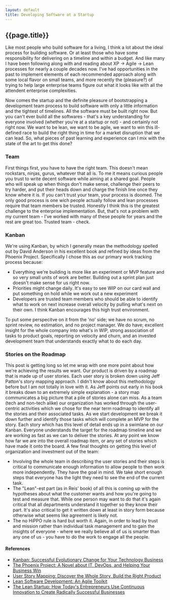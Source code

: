 ```yaml
---
layout: default
title: Developing Software at a Startup
---
```

## {{page.title}}

Like most people who build software for a living, I think a lot about the ideal process for building software. Or at least those who have some responsibility for delivering on a timeline and within a budget. And like many I have been following along with and reading about XP -> Agile -> Lean processes for nearly a couple decades now. I've had opportunities in the past to implement elements of each recommended approach along with some local flavor on small teams, and more recently the (pleasure?) of trying to help large enterprise teams figure out what it looks like with all the attendent enterprise complexities.

Now comes the startup and the definite pleasure of bootstrapping a development team process to build software with only a little information and the tightest of timelines. All the software must be built right now. But you can't ever build all the softwares - that's a key understanding for everyone involved (whether you're at a startup or not) - and certainly not right now. We want to be lean, we want to be agile, we want to win this ill-defined race to build the right thing in time for a market disruption that we can lead. So, what pieces of past learning and experience can I mix with the state of the art to get this done? 
### Team
First things first, you have to have the right team. This doesn't mean rockstars, ninjas, gurus, whatever that all is. To me it means curious people you trust to write decent software while aiming at a shared goal. People who will speak up when things don't make sense, challenge their peers to try harder, and put their heads down and charge the finish line once they know where it is. If you can't trust your team, your process is doomed. The only good process is one wich people actually follow and lean processes require that team members be trusted. Honestly I think this is the greatest challenge to the enterprise implementation. But, that's not a problem with my current team - I've worked with many of these people for years and the rest are great too. Trusted team - check.

### Kanban
We're using Kanban, by which I generally mean the methodology spelled out by David Anderson in his excellent book and refined by ideas from the Phoenix Project. Specifically I chose this as our primary work tracking process because:
- Everything we're building is more like an experiment or MVP feature and so very small units of work are better. Building out a sprint plan just doesn't make sense for us right now. 
- Priorities might change daily. It's easy to see WIP on our card wall and put something on hold while we work out a new experiment
- Developers are trusted team members who should be able to identify what to work on next increase overall velocity by pulling what's next on their own. I think Kanban encourages this high trust environment.

To put some perspecitve on it from the 'no' side; we have no scrum, no sprint review, no estimation, and no project manager. We do have; excellent insight for the whole company into what's in WIP, strong association of tasks to product goals, reporting on velocity and churn, and an invested development team that understands exactly what to do each day.

### Stories on the Roadmap
This post is getting long so let me wrap with one more point about how we're achieving the results we want. Our product is driven by a roadmap that is made up of user stories. Each user story is broken down using Jeff Patton's story mapping approach. I didn't know about this methodology before but I am not totally in love with it. As Jeff points out early in his book it breaks down to an extremely simple explanation - a story map communicates a big picture that a pile of stories alone can miss. As a team (tech and non-tech alike) our organization has worked through the user-centric activities which we chose for the near term roadmap to identify all the stories and their associated tasks. As we start development we break it down further and identify those tasks which will complete an MVP for the story. Each story which has this level of detail ends up in a swimlane on our Kanban. Everyone understands the target for the roadmap timeline and we are working as fast as we can to deliver the stories. At any point we know how far we are into the overall roadmap item, or any set of stories which have made it onto the board. 
A few final thoughts on getting this level of organization and investment out of the team:
- Involving the whole team in describing the user stories and their steps is critical to communicate enough information to allow people to then work more independently. They have the goal in mind. We take short enough steps that everyone has the light they need to see the end of the current task.
- The "Lean"-est part (as in Reis' book) of all this is coming up with the hypotheses about what the customer wants and how you're going to test and measure that. While one person may want to do that it's again critical that all departments understand it together so they know their part. It's also critical to get it written down at least in story form because otherwise what seems like agreement is likely not.
- The no HiPPO rule is hard but worth it. Again, in order to lead by trust and mission rather than individual task management and to gain the insights of everyone - where we really believe all of us is smarter than any one of us - you have to do the work to engage all the people. 
#### References
- <a target="_blank" href="https://www.amazon.com/gp/product/0984521402/ref=as_li_tl?ie=UTF8&camp=1789&creative=9325&creativeASIN=0984521402&linkCode=as2&tag=jeffgabriel-20&linkId=c959c0f3299a576a77eb08a43cc1b8ec">Kanban: Successful Evolutionary Change for Your Technology Business</a><img src="//ir-na.amazon-adsystem.com/e/ir?t=jeffgabriel-20&l=am2&o=1&a=0984521402" width="1" height="1" border="0" alt="" style="border:none !important; margin:0px !important;" />
- <a target="_blank" href="https://www.amazon.com/gp/product/0988262509/ref=as_li_tl?ie=UTF8&camp=1789&creative=9325&creativeASIN=0988262509&linkCode=as2&tag=jeffgabriel-20&linkId=36821ca81ec2e4ecaa57d2e828de0420">The Phoenix Project: A Novel about IT, DevOps, and Helping Your Business Win</a><img src="//ir-na.amazon-adsystem.com/e/ir?t=jeffgabriel-20&l=am2&o=1&a=0988262509" width="1" height="1" border="0" alt="" style="border:none !important; margin:0px !important;" />
- <a target="_blank" href="https://www.amazon.com/gp/product/1491904909/ref=as_li_tl?ie=UTF8&camp=1789&creative=9325&creativeASIN=1491904909&linkCode=as2&tag=jeffgabriel-20&linkId=708f8aad70fac0d787a7b52deefb9b9b">User Story Mapping: Discover the Whole Story, Build the Right Product</a><img src="//ir-na.amazon-adsystem.com/e/ir?t=jeffgabriel-20&l=am2&o=1&a=1491904909" width="1" height="1" border="0" alt="" style="border:none !important; margin:0px !important;" />
- <a target="_blank" href="https://www.amazon.com/gp/product/0321150783/ref=as_li_tl?ie=UTF8&camp=1789&creative=9325&creativeASIN=0321150783&linkCode=as2&tag=jeffgabriel-20&linkId=324ec651a72c0763d269e68c2b0a5c23">Lean Software Development: An Agile Toolkit</a><img src="//ir-na.amazon-adsystem.com/e/ir?t=jeffgabriel-20&l=am2&o=1&a=0321150783" width="1" height="1" border="0" alt="" style="border:none !important; margin:0px !important;" />
- <a target="_blank" href="https://www.amazon.com/gp/product/0307887898/ref=as_li_tl?ie=UTF8&camp=1789&creative=9325&creativeASIN=0307887898&linkCode=as2&tag=jeffgabriel-20&linkId=355634d22a0b7eaf57d012f5fa407c3b">The Lean Startup: How Today's Entrepreneurs Use Continuous Innovation to Create Radically Successful Businesses</a><img src="//ir-na.amazon-adsystem.com/e/ir?t=jeffgabriel-20&l=am2&o=1&a=0307887898" width="1" height="1" border="0" alt="" style="border:none !important; margin:0px !important;" />
